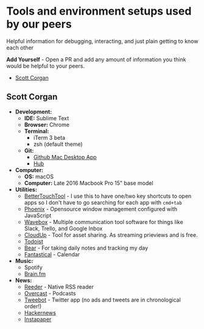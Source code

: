 # Tools and environment setups used by our peers

Helpful information for debugging, interacting, and just plain getting to know each other

**Add Yourself** - Open a PR and add any amount of information you think would be helpful to your peers.

* [Scott Corgan](#scott-corgan)

## Scott Corgan

* **Development:**
  * **IDE:** Sublime Text
  * **Browser:** Chrome
  * **Terminal:**
    * iTerm 3 beta
    * zsh (default theme)
  * **Git:**
    * [Github Mac Desktop App](https://desktop.github.com/)
    * [Hub](https://hub.github.com/)
* **Computer:**
  * **OS:** macOS
  * **Computer:** Late 2016 Macbook Pro 15" base model
* **Utilities:**
  * [BetterTouchTool](https://www.boastr.net/) - I use this to have one/two key shortcuts to open apps so I don't have to go searching for each app with `cmd+tab`
  * [Phoenix](https://github.com/kasper/phoenix) - Opensource window management configured with JavaScript
  * [Wavebox](https://wavebox.io/) - Multiple communication tool software for things like Slack, Trello, and Google Inbox
  * [CloudUp](https://cloudup.com/) - Tool for asset sharing. As streaming prieviews and is free.
  * [Todoist](https://todoist.com)
  * [Bear](http://www.bear-writer.com/) - For taking daily notes and tracking my day
  * [Fantastical](https://flexibits.com/fantastical) - Calendar
* **Music:**
  * Spotify
  * [Brain.fm](http://brain.fm)
* **News:**
  * [Reeder](http://reederapp.com/mac/) - Native RSS reader
  * [Overcast](https://overcast.fm/) - Podcasts
  * [Tweebot](https://tapbots.com/tweetbot/mac/) - Twitter app (no ads and tweets are in chronological order!)
  * [Hackernews](https://vue-hn.now.sh/top)
  * [Instapaper](https://www.instapaper.com)
